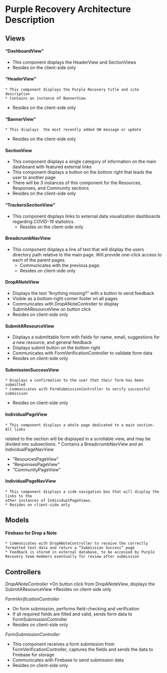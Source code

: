 # Purple Recovery Architecture Description
## Views 
#### “DashboardView”
  * This component displays the HeaderView and SectionViews 
  * Resides on the client-side only
 
#### “HeaderView”
	* This component displays the Purple Recovery title and site description
	* Contains an instance of BannerView 
  * Resides on the client-side only
 
 #### “BannerView”
	* This displays  the most recently added UW message or update
  * Resides on the client-side only
 
#### SectionView
  * This component displays a single category of information on the main dashboard with featured external links
  * This component displays a button on the bottom right that leads the user to another page
  * There will be 3 instances of this component for the Resources, Responses, and Community sections
  * Resides on the client-side only
 
#### “TrackersSectionView”
  * This component displays links to external data visualization dashboards regarding COVID-19 statistics. 
	* Resides on the client-side only
 
#### BreadcrumbNavView
  * This component displays a line of text that will display the users directory 
path relative to the main page. Will provide one-click access to each of the parent pages. 
	* Communicates with the previous page. 
	* Resides on client-side only
 
#### DropANoteView
  * Displays the text “Anything missing?” with a button to send feedback
  * Visible as a bottom-right corner footer on all pages
  * Communicates with DropANoteController to display SubmitAResourceView on button click
  * Resides on client-side only
 
#### SubmitAResourceView
  * Displays a submittable form with fields for name, email, suggestions for a new resource, and general feedback
  * Displays submit button on the bottom right
  * Communicates with FormVerificationController to validate form data
  * Resides on client-side only
 
#### SubmissionSuccessView
	* Displays a confirmation to the user that their form has been submitted
	* Communicates with FormSubmissionController to verify successful submission
  * Resides on client-side only
 
#### IndividualPageView
	* This component displays a whole page dedicated to a main section. All links
related to the section will be displayed in a scrollable view, and may be divided into subsections.
	* Contains a BreadcrumbNavView and an IndividualPageNavView
  * “ResourcesPageView”
  * “ResponsesPageView”
  * “CommunityPageView”
 
#### IndividualPageNavView
	* This component displays a side navigation box that will display the links to the
 	other instances of IndividualPageViews.
	* Resides on client-side only
  
## Models
#### Firebase for Drop a Note
	* Communicates with DropANoteController to receive the correctly formatted text data and return a “Submission Success” page
	* Feedback is stored in external database, to be accessed by Purple Recovery team members eventually for review after submission
  
## Controllers
_DropANoteController_
*On button click from DropANoteView, displays the SubmitAResourceView
*Resides on client-side only
 
_FormVerificationController_
  * On form submission, performs field-checking and verification
  * If all required fields are filled and valid, sends form data to FormSubmissionController
  * Resides on client-side only
 
_FormSubmissionController_
  * This component receives a form submission from FormVerificationController, captures the fields and sends the data to Firebase for storage
  * Communicates with Firebase to send submission data
  * Resides on client-side only

